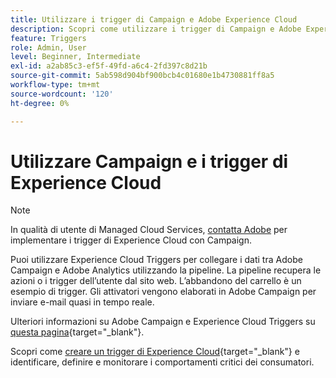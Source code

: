 ```yaml
---
title: Utilizzare i trigger di Campaign e Adobe Experience Cloud
description: Scopri come utilizzare i trigger di Campaign e Adobe Experience Cloud
feature: Triggers
role: Admin, User
level: Beginner, Intermediate
exl-id: a2ab85c3-ef5f-49fd-a6c4-2fd397c8d21b
source-git-commit: 5ab598d904bf900bcb4c01680e1b4730881ff8a5
workflow-type: tm+mt
source-wordcount: '120'
ht-degree: 0%

---
```


# Utilizzare Campaign e i trigger di Experience Cloud

>[!NOTE]
>
>In qualità di utente di Managed Cloud Services, [contatta Adobe](../start/campaign-faq.md#support) per implementare i trigger di Experience Cloud con Campaign.

Puoi utilizzare Experience Cloud Triggers per collegare i dati tra Adobe Campaign e Adobe Analytics utilizzando la pipeline. La pipeline recupera le azioni o i trigger dell’utente dal sito web. L’abbandono del carrello è un esempio di trigger. Gli attivatori vengono elaborati in Adobe Campaign per inviare e-mail quasi in tempo reale.

Ulteriori informazioni su Adobe Campaign e Experience Cloud Triggers su [questa pagina](https://experienceleague.adobe.com/docs/campaign-classic/using/integrating-with-adobe-experience-cloud/experience-triggers/about-triggers.html?lang=it){target="_blank"}.

Scopri come [creare un trigger di Experience Cloud](https://experienceleague.adobe.com/docs/experience-cloud/triggers/create.html?lang=it){target="_blank"} e identificare, definire e monitorare i comportamenti critici dei consumatori.

